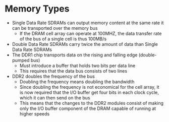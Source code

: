 # Memory Types

* Single Data Rate SDRAMs can output memory content at the same rate it can be transported over the memory bus
  * If the DRAM cell array can operate at 100MHZ, the data transfer rate of the bus of a single cell is thus 100MB/s
* Double Data Rate SDRAMs carry twice the amount of data than Single Data Rate SDRAMs
* The DDR1 chip transports data on the rising and falling edge (double-pumped bus)
  * Must introduce a buffer that holds two bits per data line
  * This requires that the data bus consists of two lines
* DDR2 doubles the frequency of the bus
  * Doubling the frequency means doubling the bandwidth
  * Since doubling the frequency is not economical for the cell array, it is now required that the I/O buffer get four bits in each clock cycle, which it can then send on the bus
  * This means that the changes to the DDR2 modules consist of making only the I/O buffer component of the DRAM capable of running at higher speeds
